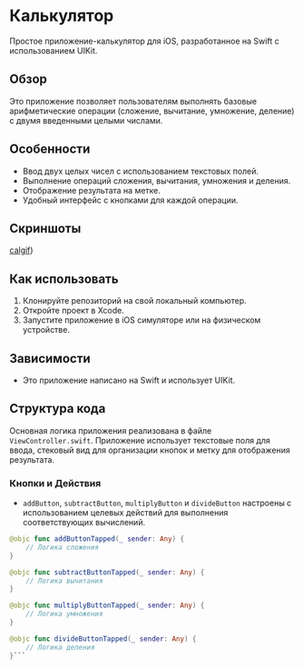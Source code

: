 # Калькулятор

Простое приложение-калькулятор для iOS, разработанное на Swift с использованием UIKit.

## Обзор

Это приложение позволяет пользователям выполнять базовые арифметические операции (сложение, вычитание, умножение, деление) с двумя введенными целыми числами.

## Особенности

- Ввод двух целых чисел с использованием текстовых полей.
- Выполнение операций сложения, вычитания, умножения и деления.
- Отображение результата на метке.
- Удобный интерфейс с кнопками для каждой операции.

## Скриншоты
[calgif](https://github.com/ShakirKadirov/HW1_CalculatorApp/assets/138371102/4e279821-559a-4b0b-ae75-d162a0d20f44))

## Как использовать

1. Клонируйте репозиторий на свой локальный компьютер.
2. Откройте проект в Xcode.
3. Запустите приложение в iOS симуляторе или на физическом устройстве.

## Зависимости

- Это приложение написано на Swift и использует UIKit.

## Структура кода

Основная логика приложения реализована в файле `ViewController.swift`. Приложение использует текстовые поля для ввода, стековый вид для организации кнопок и метку для отображения результата.

### Кнопки и Действия

- `addButton`, `subtractButton`, `multiplyButton` и `divideButton` настроены с использованием целевых действий для выполнения соответствующих вычислений.

```swift
@objc func addButtonTapped(_ sender: Any) {
    // Логика сложения
}

@objc func subtractButtonTapped(_ sender: Any) {
    // Логика вычитания
}

@objc func multiplyButtonTapped(_ sender: Any) {
    // Логика умножения
}

@objc func divideButtonTapped(_ sender: Any) {
    // Логика деления
}```
